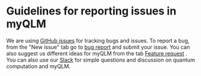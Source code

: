 # Guidelines for reporting issues in myQLM

We are using [GitHub issues](https://github.com/myQLM/myqlm-issues/issues) for tracking bugs and issues. To report a bug, from the "New issue" tab go to  [bug report](https://github.com/myQLM/myqlm-issues/issues/new?assignees=&labels=&template=bug_report.md&title=) and submit your issue. You can also suggest us different ideas for myQLM from the tab [Feature request](https://github.com/myQLM/myqlm-issues/issues/new?assignees=&labels=&template=feature_request.md&title=) .   
You can also use our [Slack](https://myqlmworkspace.slack.com/?redir=%2Fgantry%2Fclient) for simple questions and discussion on quantum computation and myQLM.
